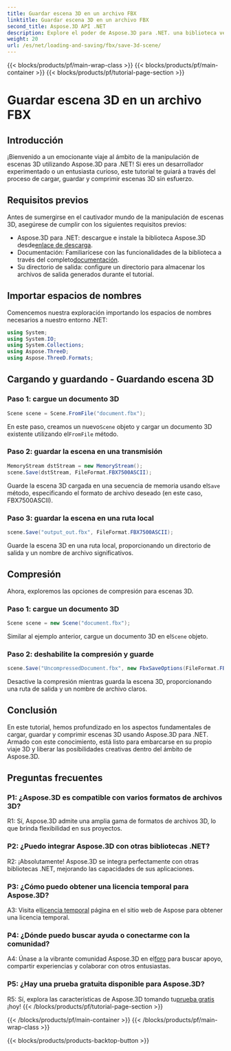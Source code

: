 ```yaml
---
title: Guardar escena 3D en un archivo FBX
linktitle: Guardar escena 3D en un archivo FBX
second_title: Aspose.3D API .NET
description: Explore el poder de Aspose.3D para .NET. una biblioteca versátil para una manipulación perfecta de escenas 3D. Cargue, guarde y comprima sin esfuerzo.
weight: 20
url: /es/net/loading-and-saving/fbx/save-3d-scene/
---
```


{{< blocks/products/pf/main-wrap-class >}}
{{< blocks/products/pf/main-container >}}
{{< blocks/products/pf/tutorial-page-section >}}

# Guardar escena 3D en un archivo FBX

## Introducción

¡Bienvenido a un emocionante viaje al ámbito de la manipulación de escenas 3D utilizando Aspose.3D para .NET! Si eres un desarrollador experimentado o un entusiasta curioso, este tutorial te guiará a través del proceso de cargar, guardar y comprimir escenas 3D sin esfuerzo.

## Requisitos previos

Antes de sumergirse en el cautivador mundo de la manipulación de escenas 3D, asegúrese de cumplir con los siguientes requisitos previos:

-  Aspose.3D para .NET: descargue e instale la biblioteca Aspose.3D desde[enlace de descarga](https://releases.aspose.com/3d/net/).
-  Documentación: Familiarícese con las funcionalidades de la biblioteca a través del completo[documentación](https://reference.aspose.com/3d/net/).
- Su directorio de salida: configure un directorio para almacenar los archivos de salida generados durante el tutorial.

## Importar espacios de nombres

Comencemos nuestra exploración importando los espacios de nombres necesarios a nuestro entorno .NET:

```csharp
using System;
using System.IO;
using System.Collections;
using Aspose.ThreeD;
using Aspose.ThreeD.Formats;
```

## Cargando y guardando - Guardando escena 3D

### Paso 1: cargue un documento 3D

```csharp
Scene scene = Scene.FromFile("document.fbx");
```

 En este paso, creamos un nuevo`Scene` objeto y cargar un documento 3D existente utilizando el`FromFile` método.

### Paso 2: guardar la escena en una transmisión

```csharp
MemoryStream dstStream = new MemoryStream();
scene.Save(dstStream, FileFormat.FBX7500ASCII);
```

 Guarde la escena 3D cargada en una secuencia de memoria usando el`Save` método, especificando el formato de archivo deseado (en este caso, FBX7500ASCII).


### Paso 3: guardar la escena en una ruta local

```csharp
scene.Save("output_out.fbx", FileFormat.FBX7500ASCII);
```

Guarde la escena 3D en una ruta local, proporcionando un directorio de salida y un nombre de archivo significativos.

## Compresión

Ahora, exploremos las opciones de compresión para escenas 3D.

### Paso 1: cargue un documento 3D

```csharp
Scene scene = new Scene("document.fbx");
```

 Similar al ejemplo anterior, cargue un documento 3D en el`Scene` objeto.

### Paso 2: deshabilite la compresión y guarde

```csharp
scene.Save("UncompressedDocument.fbx", new FbxSaveOptions(FileFormat.FBX7500ASCII) { EnableCompression = false });
```

Desactive la compresión mientras guarda la escena 3D, proporcionando una ruta de salida y un nombre de archivo claros.

## Conclusión

En este tutorial, hemos profundizado en los aspectos fundamentales de cargar, guardar y comprimir escenas 3D usando Aspose.3D para .NET. Armado con este conocimiento, está listo para embarcarse en su propio viaje 3D y liberar las posibilidades creativas dentro del ámbito de Aspose.3D.

## Preguntas frecuentes

### P1: ¿Aspose.3D es compatible con varios formatos de archivos 3D?

R1: Sí, Aspose.3D admite una amplia gama de formatos de archivos 3D, lo que brinda flexibilidad en sus proyectos.

### P2: ¿Puedo integrar Aspose.3D con otras bibliotecas .NET?

R2: ¡Absolutamente! Aspose.3D se integra perfectamente con otras bibliotecas .NET, mejorando las capacidades de sus aplicaciones.

### P3: ¿Cómo puedo obtener una licencia temporal para Aspose.3D?

 A3: Visita el[licencia temporal](https://purchase.aspose.com/temporary-license/) página en el sitio web de Aspose para obtener una licencia temporal.

### P4: ¿Dónde puedo buscar ayuda o conectarme con la comunidad?

 A4: Únase a la vibrante comunidad Aspose.3D en el[foro](https://forum.aspose.com/c/3d/18) para buscar apoyo, compartir experiencias y colaborar con otros entusiastas.

### P5: ¿Hay una prueba gratuita disponible para Aspose.3D?

 R5: Sí, explora las características de Aspose.3D tomando tu[prueba gratis](https://releases.aspose.com/) ¡hoy!
{{< /blocks/products/pf/tutorial-page-section >}}

{{< /blocks/products/pf/main-container >}}
{{< /blocks/products/pf/main-wrap-class >}}

{{< blocks/products/products-backtop-button >}}
